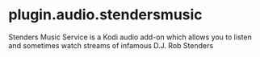 # plugin.audio.stendersmusic
Stenders Music Service is a Kodi audio add-on which allows you to listen and sometimes watch streams of infamous D.J. Rob Stenders

